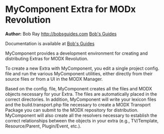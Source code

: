 MyComponent Extra for MODx Revolution
=======================================


**Author:** Bob Ray <http://bobsguides.com> [Bob's Guides](http://bobsguides.com)

Documentation is available at [Bob's Guides](http://bobsguides.com/mycomponent-tutorial.html)

MyComponent provides a development environment for creating and distributing Extras
for MODX Revolution.


To create a new Extra with MyComponent, you edit a single project config. file and run the various MyComponent utilities, either directly from their source files or from a UI in the MODX Manager.

Based on the config. file, MyComponent creates all the files and MODX objects necessary for your Extra. The files are automatically placed in the correct directories. In addition, MyComponent will write your lexicon files and the build.transport.php file necessary to create a MODX Transport Package you can submit to the MODX repository for distribution. MyComponent will also create all the resolvers necessary to establish the correct relationships between the objects in your extra (e.g., TV/Template, Resource/Parent, Plugin/Event, etc.).

